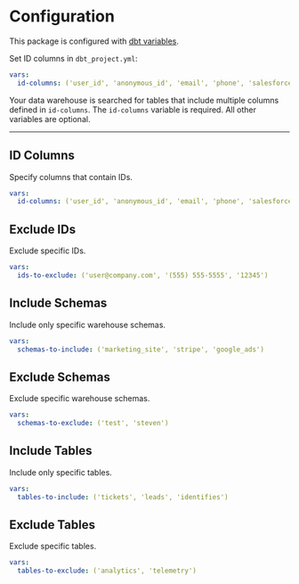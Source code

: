 # Configuration

This package is configured with [dbt variables](https://docs.getdbt.com/reference/dbt-jinja-functions/var).

Set ID columns in `dbt_project.yml`:

```yaml
vars:
  id-columns: ('user_id', 'anonymous_id', 'email', 'phone', 'salesforce_id')
```

Your data warehouse is searched for tables that include multiple columns defined in `id-columns`. The `id-columns` variable is required. All other variables are optional.

---

## ID Columns

Specify columns that contain IDs.

```yaml
vars:
  id-columns: ('user_id', 'anonymous_id', 'email', 'phone', 'salesforce_id')
```

## Exclude IDs

Exclude specific IDs.

```yaml
vars:
  ids-to-exclude: ('user@company.com', '(555) 555-5555', '12345')
```

## Include Schemas

Include only specific warehouse schemas.

```yaml
vars:
  schemas-to-include: ('marketing_site', 'stripe', 'google_ads')
```

## Exclude Schemas

Exclude specific warehouse schemas.

```yaml
vars:
  schemas-to-exclude: ('test', 'steven')
```

## Include Tables

Include only specific tables.

```yaml
vars:
  tables-to-include: ('tickets', 'leads', 'identifies')
```

## Exclude Tables

Exclude specific tables.

```yaml
vars:
  tables-to-exclude: ('analytics', 'telemetry')
```
